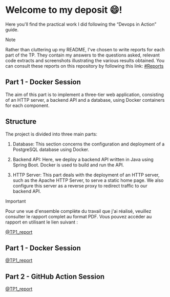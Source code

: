 # Welcome to my deposit 😄!

Here you'll find the practical work I did following the “Devops in Action” guide.

> [!NOTE]
> Rather than cluttering up my README, I've chosen to write reports for each part of the TP. They contain my answers to the questions asked, relevant code extracts and screenshots illustrating the various results obtained. You can consult these reports on this repository by following this link: [#Reports](https://github.com/mariaVictoire/EPF-MDE-DevOps-ASSELE-Maria/tree/main/frontend)


## Part 1 - Docker Session

The aim of this part is to implement a three-tier web application, consisting of an HTTP server, a backend API and a database, using Docker containers for each component.

## Structure

The project is divided into three main parts:

1. Database: This section concerns the configuration and deployment of a PostgreSQL database using Docker. 

2. Backend API: Here, we deploy a backend API written in Java using Spring Boot. Docker is used to build and run the API.

3. HTTP Server: This part deals with the deployment of an HTTP server, such as the Apache HTTP Server, to serve a static home page. We also configure this server as a reverse proxy to redirect traffic to our backend API.

> [!IMPORTANT]
> Pour une vue d'ensemble complète du travail que j'ai réalisé, veuillez consulter le rapport complet au format PDF. Vous pouvez accéder au rapport en utilisant le lien suivant :


[@TP1_report](https://github.com/mariaVictoire/EPF-MDE-DevOps-ASSELE-Maria/tree/main/frontend)

## Part 1 - Docker Session


[@TP1_report](https://github.com/mariaVictoire/EPF-MDE-DevOps-ASSELE-Maria/tree/main/frontend)

## Part 2 - GitHub Action Session



[@TP1_report](https://github.com/mariaVictoire/EPF-MDE-DevOps-ASSELE-Maria/tree/main/frontend)
